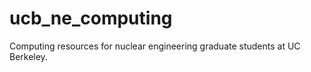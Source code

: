 ucb_ne_computing
================

Computing resources for nuclear engineering graduate students at UC Berkeley.
